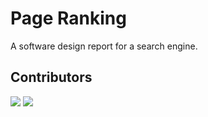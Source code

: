 # Page Ranking
A software design report for a search engine.


## Contributors
[![](https://github.com/AbdeltwabMF.png?size=64)](https://github.com/AbdeltwabMF)
[![](https://github.com/abdelkhalekalashker.png?size=64)](https://github.com/abdelkhalekalashker)
